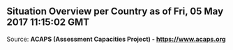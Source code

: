 ## Situation Overview per Country as of Fri, 05 May 2017 11:15:02 GMT

Source: **ACAPS (Assessment Capacities Project) - https://www.acaps.org**
